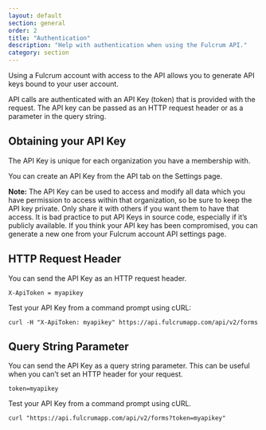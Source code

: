 ```yaml
---
layout: default
section: general
order: 2
title: "Authentication"
description: "Help with authentication when using the Fulcrum API."
category: section
---
```


Using a Fulcrum account with access to the API allows you to generate API keys bound to your user account.

API calls are authenticated with an API Key (token) that is provided with the request. The API key can be passed as an HTTP request header or as a parameter in the query string.

## Obtaining your API Key

The API Key is unique for each organization you have a membership with.

You can create an API Key from the API tab on the Settings page.

**Note:** The API Key can be used to access and modify all data which you have permission to access within that organization, so be sure to keep the API key private. Only share it with others if you want them to have that access. It is bad practice to put API Keys in source code, especially if it’s publicly available. If you think your API key has been compromised, you can generate a new one from your Fulcrum account API settings page.

## HTTP Request Header

You can send the API Key as an HTTP request header.

`X-ApiToken = myapikey`

Test your API Key from a command prompt using cURL:

`curl -H "X-ApiToken: myapikey" https://api.fulcrumapp.com/api/v2/forms`

## Query String Parameter

You can send the API Key as a query string parameter. This can be useful when you can’t set an HTTP header for your request.

`token=myapikey`

Test your API Key from a command prompt using cURL.

`curl "https://api.fulcrumapp.com/api/v2/forms?token=myapikey"`
